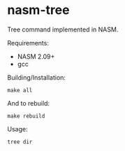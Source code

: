 nasm-tree
=========

Tree command implemented in NASM.

Requirements:

- NASM 2.09+
- gcc

Building/Installation:

    make all

And to rebuild:

    make rebuild

Usage: 

    tree dir
